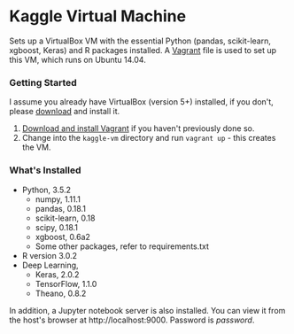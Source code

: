 Kaggle Virtual Machine
================================
Sets up a VirtualBox VM with the essential Python (pandas, scikit-learn, xgboost, Keras) and R packages installed.
A [Vagrant](https://www.vagrantup.com/) file is used to set up this VM, which runs on Ubuntu 14.04.

### Getting Started
I assume you already have VirtualBox (version 5+) installed, if you don't, please [download](https://www.virtualbox.org/wiki/Downloads) and install it.

1. [Download and install Vagrant](http://www.vagrantup.com/downloads.html) if you haven't previously done so.
2. Change into the `kaggle-vm` directory and run `vagrant up` - this creates the VM.

### What's Installed

- Python, 3.5.2
  - numpy, 1.11.1
  - pandas, 0.18.1
  - scikit-learn, 0.18
  - scipy, 0.18.1
  - xgboost, 0.6a2
  - Some other packages, refer to requirements.txt
- R version 3.0.2
- Deep Learning,
  - Keras, 2.0.2
  - TensorFlow, 1.1.0
  - Theano, 0.8.2

In addition, a Jupyter notebook server is also installed. You can view it from the host's browser at http://localhost:9000. Password is *password*.
